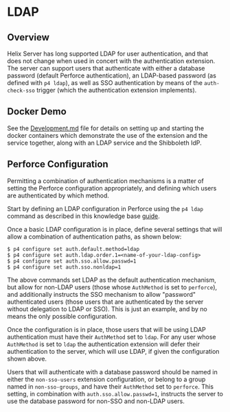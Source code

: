 # LDAP

## Overview

Helix Server has long supported LDAP for user authentication, and that does not
change when used in concert with the authentication extension. The server can
support users that authenticate with either a database password (default
Perforce authentication), an LDAP-based password (as defined with `p4 ldap`), as
well as SSO authentication by means of the `auth-check-sso` trigger (which the
authentication extension implements).

## Docker Demo

See the [Development.md](./Development.md) file for details on setting up and
starting the docker containers which demonstrate the use of the extension and
the service together, along with an LDAP service and the Shibboleth IdP.

## Perforce Configuration

Permitting a combination of authentication mechanisms is a matter of setting the
Perforce configuration appropriately, and defining which users are authenticated
by which method.

Start by defining an LDAP configuration in Perforce using the `p4 ldap` command
as described in this knowledge base
[guide](https://community.perforce.com/s/article/2590).

Once a basic LDAP configuration is in place, define several settings that will
allow a combination of authentication paths, as shown below:

```shell
$ p4 configure set auth.default.method=ldap
$ p4 configure set auth.ldap.order.1=<name-of-your-ldap-config>
$ p4 configure set auth.sso.allow.passwd=1
$ p4 configure set auth.sso.nonldap=1
```

The above commands set LDAP as the default authentication mechanism, but allow
for non-LDAP users (those whose `AuthMethod` is set to `perforce`), and
additionally instructs the SSO mechanism to allow "password" authenticated users
(those users that are authenticated by the server without delegation to LDAP or
SSO). This is just an example, and by no means the only possible configuration.

Once the configuration is in place, those users that will be using LDAP
authentication must have their `AuthMethod` set to `ldap`. For any user whose
`AuthMethod` is set to `ldap` the authentication extension will defer their
authentication to the server, which will use LDAP, if given the configuration
shown above.

Users that will authenticate with a database password should be named in either
the `non-sso-users` extension configuration, or belong to a group named in
`non-sso-groups`, and have their `AuthMethod` set to `perforce`. This setting,
in combination with `auth.sso.allow.passwd=1`, instructs the server to use the
database password for non-SSO and non-LDAP users.
